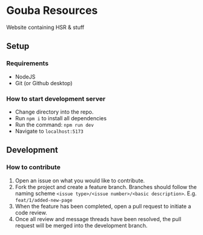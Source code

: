 # Gouba Resources

Website containing HSR & stuff

## Setup
### Requirements
-  NodeJS
- Git (or Github desktop)

### How to start development server
- Change directory into the repo. 
- Run `npm i` to install all dependencies
- Run the command: `npm run dev`
- Navigate to `localhost:5173` 

## Development
### How to contribute
1. Open an issue on what you would like to contribute.
2. Fork the project and create a feature branch. Branches should follow the naming scheme `<issue type>/<issue number>/<basic description>`. E.g. `feat/1/added-new-page`
3. When the feature has been completed, open a pull request to initiate a code review.
4. Once all review and message threads have been resolved, the pull request will be merged into the development branch.